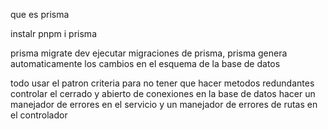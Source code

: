que es prisma

instalr
pnpm i prisma

prisma migrate dev
ejecutar migraciones de prisma, prisma genera automaticamente los cambios en el esquema de la base de datos

todo
usar el patron criteria para no tener que hacer metodos redundantes
controlar el cerrado y abierto de conexiones en la base de datos
hacer un manejador de errores en el servicio y un manejador de errores de rutas en el controlador
